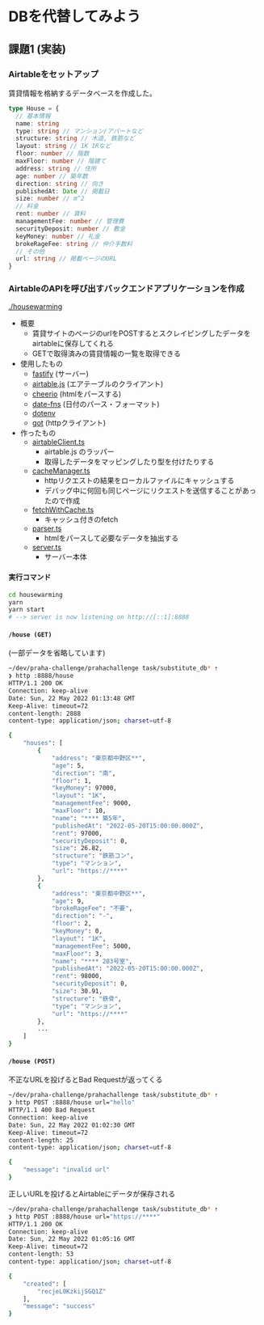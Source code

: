 # DBを代替してみよう

## 課題1 (実装)

### Airtableをセットアップ

賃貸情報を格納するデータベースを作成した。

```ts
type House = {
  // 基本情報
  name: string
  type: string // マンション/アパートなど
  structure: string // 木造, 鉄筋など
  layout: string // 1K 1Rなど
  floor: number // 階数
  maxFloor: number // 階建て
  address: string // 住所
  age: number // 築年数
  direction: string // 向き
  publishedAt: Date // 掲載日
  size: number // m^2
  // 料金
  rent: number // 賃料
  managementFee: number // 管理費
  securityDeposit: number // 敷金
  keyMoney: number // 礼金
  brokeRageFee: string // 仲介手数料
  // その他
  url: string // 掲載ページのURL
}
```

### AirtableのAPIを呼び出すバックエンドアプリケーションを作成

[./housewarming](./housewarming/package.json)

- 概要
  - 賃貸サイトのページのurlをPOSTするとスクレイピングしたデータをairtableに保存してくれる
  - GETで取得済みの賃貸情報の一覧を取得できる
- 使用したもの
  - [fastify](https://www.fastify.io/) (サーバー)
  - [airtable.js](https://github.com/airtable/airtable.js/) (エアテーブルのクライアント)
  - [cheerio](https://cheerio.js.org/) (htmlをパースする)
  - [date-fns](https://date-fns.org/) (日付のパース・フォーマット)
  - [dotenv](https://www.npmjs.com/package/dotenv)
  - [got](https://github.com/sindresorhus/got) (httpクライアント)
- 作ったもの
  - [airtableClient.ts](./housewarming/src/airtableClient.ts)
    - airtable.js のラッパー
    - 取得したデータをマッピングしたり型を付けたりする
  - [cacheManager.ts](./housewarming/src/cacheManager.ts)
    - httpリクエストの結果をローカルファイルにキャッシュする
    - デバッグ中に何回も同じページにリクエストを送信することがあったので作成
  - [fetchWithCache.ts](./housewarming/src/fetchWithCache.ts)
    - キャッシュ付きのfetch
  - [parser.ts](./housewarming/src/parser.ts)
    - htmlをパースして必要なデータを抽出する
  - [server.ts](./housewarming/src/server.ts)
    - サーバー本体

#### 実行コマンド

```sh
cd housewarming
yarn
yarn start
# --> server is now listening on http://[::1]:8888
```

#### `/house (GET)`

(一部データを省略しています)

```sh
~/dev/praha-challenge/prahachallenge task/substitute_db* ⇡
❯ http :8888/house
HTTP/1.1 200 OK
Connection: keep-alive
Date: Sun, 22 May 2022 01:13:48 GMT
Keep-Alive: timeout=72
content-length: 2888
content-type: application/json; charset=utf-8

{
    "houses": [
        {
            "address": "東京都中野区**",
            "age": 5,
            "direction": "南",
            "floor": 1,
            "keyMoney": 97000,
            "layout": "1K",
            "managementFee": 9000,
            "maxFloor": 10,
            "name": "**** 築5年",
            "publishedAt": "2022-05-20T15:00:00.000Z",
            "rent": 97000,
            "securityDeposit": 0,
            "size": 26.82,
            "structure": "鉄筋コン",
            "type": "マンション",
            "url": "https://****"
        },
        {
            "address": "東京都中野区**",
            "age": 9,
            "brokeRageFee": "不要",
            "direction": "-",
            "floor": 2,
            "keyMoney": 0,
            "layout": "1K",
            "managementFee": 5000,
            "maxFloor": 3,
            "name": "**** 203号室",
            "publishedAt": "2022-05-20T15:00:00.000Z",
            "rent": 98000,
            "securityDeposit": 0,
            "size": 30.91,
            "structure": "鉄骨",
            "type": "マンション",
            "url": "https://****"
        },
        ...
    ]
}
```

#### `/house (POST)`

不正なURLを投げるとBad Requestが返ってくる

```sh
~/dev/praha-challenge/prahachallenge task/substitute_db* ⇡
❯ http POST :8888/house url="hello"
HTTP/1.1 400 Bad Request
Connection: keep-alive
Date: Sun, 22 May 2022 01:02:30 GMT
Keep-Alive: timeout=72
content-length: 25
content-type: application/json; charset=utf-8

{
    "message": "invalid url"
}
```

正しいURLを投げるとAirtableにデータが保存される

```sh
~/dev/praha-challenge/prahachallenge task/substitute_db* ⇡
❯ http POST :8888/house url="https://****"
HTTP/1.1 200 OK
Connection: keep-alive
Date: Sun, 22 May 2022 01:05:16 GMT
Keep-Alive: timeout=72
content-length: 53
content-type: application/json; charset=utf-8

{
    "created": [
        "recjeL0KzkijSGQ1Z"
    ],
    "message": "success"
}

```
